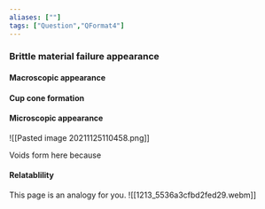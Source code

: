 ```yaml
---
aliases: [""]
tags: ["Question","QFormat4"]
---
```

### Brittle material failure appearance
#### Macroscopic appearance


#### Cup cone formation


#### Microscopic appearance
![[Pasted image 20211125110458.png]]

Voids form here because 

#### Relatablility
This page is an analogy for you.
![[1213_5536a3cfbd2fed29.webm]]